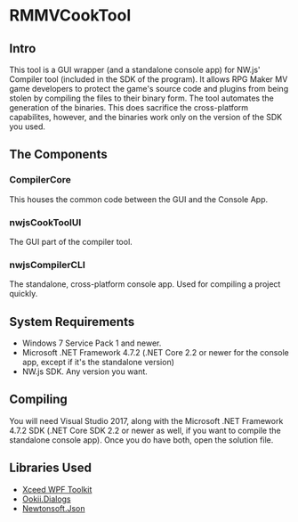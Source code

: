 # RMMVCookTool

## Intro
This tool is a GUI wrapper (and a standalone console app) for NW.js' Compiler tool (included in the SDK of the program). It allows RPG Maker MV game developers to protect the game's source code and plugins from being stolen by compiling the files to their binary form. The tool automates the generation of the binaries. This does sacrifice the cross-platform capabilites, however, and the binaries work only on the version of the SDK you used.

## The Components

### CompilerCore
This houses the common code between the GUI and the Console App.

### nwjsCookToolUI
The GUI part of the compiler tool.

### nwjsCompilerCLI
The standalone, cross-platform console app. Used for compiling a project quickly.

## System Requirements

 - Windows 7 Service Pack 1 and newer.
 - Microsoft .NET Framework 4.7.2 (.NET Core 2.2 or newer for the console app, except if it's the standalone version)
 - NW.js SDK. Any version you want.

## Compiling

You will need Visual Studio 2017, along with the Microsoft .NET Framework 4.7.2 SDK (.NET Core SDK 2.2 or newer as well, if you want to compile the standalone console app). Once you do have both, open the solution file.

## Libraries Used
 - [Xceed WPF Toolkit](https://github.com/xceedsoftware/wpftoolkit)
 - [Ookii.Dialogs](http://http://www.ookii.org/Software/Dialogs/)
 - [Newtonsoft.Json](https://www.newtonsoft.com/json)
